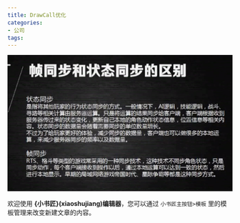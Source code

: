 ```yaml
---
title: DrawCall优化
categories:
- 公司
tags: 
---
```


![enter description here](./img/1583548259212.png)

欢迎使用 **{小书匠}(xiaoshujiang)编辑器**，您可以通过 `小书匠主按钮>模板` 里的模板管理来改变新建文章的内容。